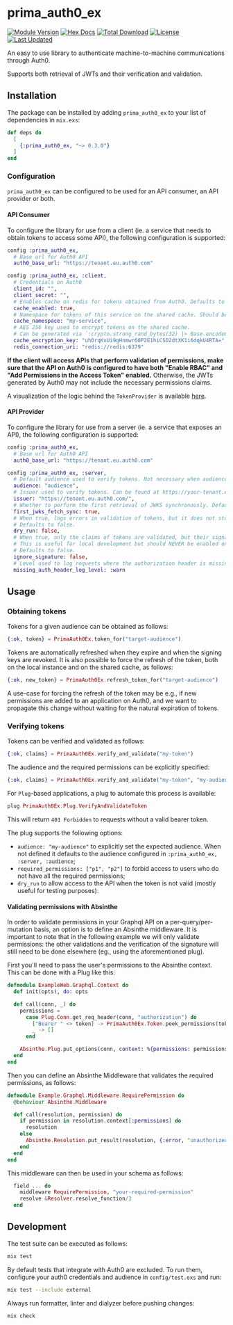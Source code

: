 # prima_auth0_ex

[![Module Version](https://img.shields.io/hexpm/v/prima_auth0_ex.svg)](https://hex.pm/packages/prima_auth0_ex)
[![Hex Docs](https://img.shields.io/badge/hex-docs-lightgreen.svg)](https://hexdocs.pm/prima_auth0_ex/)
[![Total Download](https://img.shields.io/hexpm/dt/prima_auth0_ex.svg)](https://hex.pm/packages/prima_auth0_ex)
[![License](https://img.shields.io/hexpm/l/prima_auth0_ex.svg)](https://github.com/primait/auth0_ex/blob/master/LICENSE.md)
[![Last Updated](https://img.shields.io/github/last-commit/primait/auth0_ex.svg)](https://github.com/primait/auth0_ex/commits/master)

An easy to use library to authenticate machine-to-machine communications through Auth0.

Supports both retrieval of JWTs and their verification and validation.

## Installation

The package can be installed by adding `prima_auth0_ex` to your list of dependencies in `mix.exs`:

```elixir
def deps do
  [
    {:prima_auth0_ex, "~> 0.3.0"}
  ]
end
```

### Configuration

`prima_auth0_ex` can be configured to be used for an API consumer, an API provider or both.

#### API Consumer

To configure the library for use from a client (ie. a service that needs to obtain tokens to access some API),
the following configuration is supported:

```elixir
config :prima_auth0_ex,
  # Base url for Auth0 API
  auth0_base_url: "https://tenant.eu.auth0.com"

config :prima_auth0_ex, :client,
  # Credentials on Auth0
  client_id: "",
  client_secret: "",
  # Enables cache on redis for tokens obtained from Auth0. Defaults to true.
  cache_enabled: true,
  # Namespace for tokens of this service on the shared cache. Should be unique per service (e.g., the service name)
  cache_namespace: "my-service",
  # AES 256 key used to encrypt tokens on the shared cache.
  # Can be generated via `:crypto.strong_rand_bytes(32) |> Base.encode64()`.
  cache_encryption_key: "uhOrqKvUi9gHnmwr60P2E1hiCSD2dtXK1i6dqkU4RTA=",
  redis_connection_uri: "redis://redis:6379"
```

**If the client will access APIs that perform validation of permissions, make sure that the API on Auth0 is configured to have both "Enable RBAC" and "Add Permissions in the Access Token" enabled.**
Otherwise, the JWTs generated by Auth0 may not include the necessary permissions claims.

A visualization of the logic behind the `TokenProvider` is available [here](client_flow.jpg).

#### API Provider

To configure the library for use from a server (ie. a service that exposes an API),
the following configuration is supported:

```elixir
config :prima_auth0_ex,
  # Base url for Auth0 API
  auth0_base_url: "https://tenant.eu.auth0.com"

config :prima_auth0_ex, :server,
  # Default audience used to verify tokens. Not necessary when audience is set explicitly on usage.
  audience: "audience",
  # Issuer used to verify tokens. Can be found at https://your-tenant.eu.auth0.com/.well-known/openid-configuration
  issuer: "https://tenant.eu.auth0.com/",
  # Whether to perform the first retrieval of JWKS synchronously. Defaults to true.
  first_jwks_fetch_sync: true,
  # When true, logs errors in validation of tokens, but it does not stop the request when the token is not valid.
  # Defaults to false.
  dry_run: false,
  # When true, only the claims of tokens are validated, but their signature is not verified.
  # This is useful for local development but should NEVER be enabled on production-like systems.
  # Defaults to false.
  ignore_signature: false,
  # Level used to log requests where the authorization header is missing. 
  missing_auth_header_log_level: :warn
```

## Usage

### Obtaining tokens

Tokens for a given audience can be obtained as follows:

```elixir
{:ok, token} = PrimaAuth0Ex.token_for("target-audience")
```

Tokens are automatically refreshed when they expire and when the signing keys are revoked.
It is also possible to force the refresh of the token, both on the local instance and on the shared cache, as follows:

```elixir
{:ok, new_token} = PrimaAuth0Ex.refresh_token_for("target-audience")
```

A use-case for forcing the refresh of the token may be e.g., if new permissions are added to an application on Auth0, and we want to propagate this change without waiting for the natural expiration of tokens.

### Verifying tokens

Tokens can be verified and validated as follows:

```elixir
{:ok, claims} = PrimaAuth0Ex.verify_and_validate("my-token")
```

The audience and the required permissions can be explicitly specified:

```elixir
{:ok, claims} = PrimaAuth0Ex.verify_and_validate("my-token", "my-audience", ["required-permission1"])
```

For `Plug`-based applications, a plug to automate this process is available:

```elixir
plug PrimaAuth0Ex.Plug.VerifyAndValidateToken
```

This will return `401 Forbidden` to requests without a valid bearer token.

The plug supports the following options:

- `audience: "my-audience"` to explicitly set the expected audience. When not defined it defaults to the audience configured in `:prima_auth0_ex, :server, :audience`;
- `required_permissions: ["p1", "p2"]` to forbid access to users who do not have all the required permissions;
- `dry_run` to allow access to the API when the token is not valid (mostly useful for testing purposes).

#### Validating permissions with Absinthe

In order to validate permissions in your Graphql API on a per-query/per-mutation basis, an option is to define an Absinthe middleware.
It is important to note that in the following example we will only validate permissions: the other validations and the verification of the signature will still need to be done elsewhere (eg., using the aforementioned plug).

First you'll need to pass the user's permissions to the Absinthe context.
This can be done with a Plug like this:

```elixir
defmodule ExampleWeb.Graphql.Context do
  def init(opts), do: opts

  def call(conn, _) do
    permissions =
      case Plug.Conn.get_req_header(conn, "authorization") do
        ["Bearer " <> token] -> PrimaAuth0Ex.Token.peek_permissions(token)
        _ -> []
      end

    Absinthe.Plug.put_options(conn, context: %{permissions: permissions})
  end
end
```

Then you can define an Absinthe Middleware that validates the required permissions, as follows:

```elixir
defmodule Example.Graphql.Middleware.RequirePermission do
  @behaviour Absinthe.Middleware

  def call(resolution, permission) do
    if permission in resolution.context[:permissions] do
      resolution
    else
      Absinthe.Resolution.put_result(resolution, {:error, "unauthorized"})
    end
  end
end
```

This middleware can then be used in your schema as follows:

```elixir
  field ... do
    middleware RequirePermission, "your-required-permission"
    resolve &Resolver.resolve_function/3
  end

```

## Development

The test suite can be executed as follows:

```bash
mix test
```

By default tests that integrate with Auth0 are excluded.
To run them, configure your auth0 credentials and audience in `config/test.exs` and run:

```bash
mix test --include external
```

Always run formatter, linter and dialyzer before pushing changes:

```bash
mix check
```
